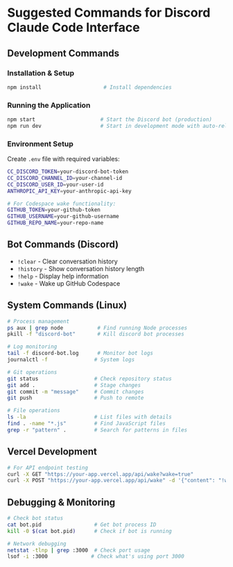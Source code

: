 # Suggested Commands for Discord Claude Code Interface

## Development Commands

### Installation & Setup
```bash
npm install                    # Install dependencies
```

### Running the Application
```bash
npm start                     # Start the Discord bot (production)
npm run dev                   # Start in development mode with auto-reload
```

### Environment Setup
Create `.env` file with required variables:
```bash
CC_DISCORD_TOKEN=your-discord-bot-token
CC_DISCORD_CHANNEL_ID=your-channel-id
CC_DISCORD_USER_ID=your-user-id
ANTHROPIC_API_KEY=your-anthropic-api-key

# For Codespace wake functionality:
GITHUB_TOKEN=your-github-token
GITHUB_USERNAME=your-github-username
GITHUB_REPO_NAME=your-repo-name
```

## Bot Commands (Discord)
- `!clear` - Clear conversation history
- `!history` - Show conversation history length
- `!help` - Display help information
- `!wake` - Wake up GitHub Codespace

## System Commands (Linux)
```bash
# Process management
ps aux | grep node           # Find running Node processes
pkill -f "discord-bot"       # Kill discord bot processes

# Log monitoring
tail -f discord-bot.log      # Monitor bot logs
journalctl -f               # System logs

# Git operations
git status                  # Check repository status
git add .                   # Stage changes
git commit -m "message"     # Commit changes
git push                    # Push to remote

# File operations
ls -la                      # List files with details
find . -name "*.js"         # Find JavaScript files
grep -r "pattern" .         # Search for patterns in files
```

## Vercel Development
```bash
# For API endpoint testing
curl -X GET "https://your-app.vercel.app/api/wake?wake=true"
curl -X POST "https://your-app.vercel.app/api/wake" -d '{"content": "!wake"}'
```

## Debugging & Monitoring
```bash
# Check bot status
cat bot.pid                 # Get bot process ID
kill -0 $(cat bot.pid)      # Check if bot is running

# Network debugging
netstat -tlnp | grep :3000  # Check port usage
lsof -i :3000              # Check what's using port 3000
```